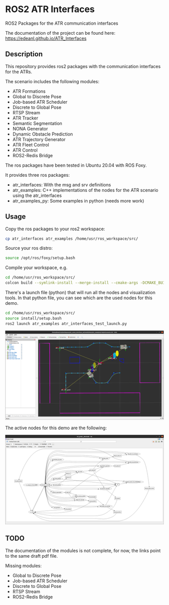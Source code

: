 # ROS2 ATR Interfaces

ROS2 Packages for the ATR communication interfaces

The documentation of the project can be found here:
<https://edeanl.github.io/ATR_Interfaces>

## Description

This repository provides ros2 packages with the communication interfaces for the ATRs.

The scenario includes the following modules:

- ATR Formations
- Global to Discrete Pose
- Job-based ATR Scheduler
- Discrete to Global Pose
- RTSP Stream
- ATR Tracker
- Semantic Segmentation
- NONA Generator
- Dynamic Obstacle Prediction
- ATR Trajectory Generator
- ATR Fleet Control
- ATR Control
- ROS2-Redis Bridge

The ros packages have been tested in Ubuntu 20.04 with ROS Foxy.

It provides three ros packages:

- atr_interfaces: With the msg and srv definitions
- atr_examples: C++ implementations of the nodes for the ATR scenario using the atr_interfaces
- atr_examples_py: Some examples in python (needs more work)

## Usage

Copy the ros packages to your ros2 workspace:

```bash
cp atr_interfaces atr_examples /home/usr/ros_workspace/src/
```

Source your ros distro:

```bash
source /opt/ros/foxy/setup.bash
```

Compile your workspace, e.g.

```bash
cd /home/usr/ros_workspace/src/
colcon build --symlink-install --merge-install --cmake-args -DCMAKE_BUILD_TYPE=RelWithDebInfo -DCMAKE_EXPORT_COMPILE_COMMANDS=1 -DCMAKE_CXX_STANDARD=14
```

There's a launch file (python) that will run all the nodes and visualization tools. In that python file, you can see which are the used nodes for this demo.

```bash
cd /home/usr/ros_workspace/src/
source install/setup.bash
ros2 launch atr_examples atr_interfaces_test_launch.py
```

![alt text](https://github.com/edeanl/ATR_Interfaces/blob/main/docs/Figures/atr_scenario_rviz.png "ATR scenario in Rviz")

The active nodes for this demo are the following:

![alt text](https://github.com/edeanl/ATR_Interfaces/blob/main/docs/Figures/rqt_nodes.png "ATR scenario nodes")

## TODO

The documentation of the modules is not complete, for now, the links point to the same draft pdf file.

Missing modules:

- Global to Discrete Pose
- Job-based ATR Scheduler
- Discrete to Global Pose
- RTSP Stream
- ROS2-Redis Bridge
  